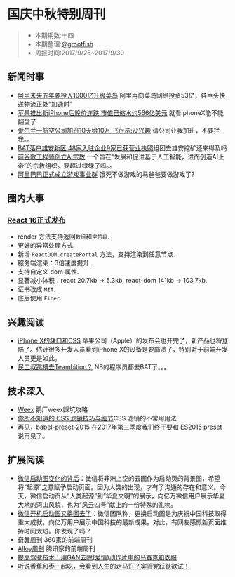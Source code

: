 # 国庆中秋特别周刊


> - 本期期数:十四
> - 本期整理:[@grootfish](https://github.com/grootfish)
> - 周报时间:2017/9/25~2017/9/30


## 新闻时事
- [阿里未来五年要投入1000亿升级菜鸟](http://36kr.com/p/5095112.html) 阿里再向菜鸟网络投资53亿，各巨头快递物流正处“加速时”
- [苹果推出新iPhone后股价连跌 市值已缩水约566亿美元](http://tech.sina.com.cn/it/2017-09-26/doc-ifymesii5647708.shtml) 就看iphoneX能不能翻盘了
- [爱尔兰一航空公司加班10天给10万 飞行员:没兴趣](http://news.163.com/17/0924/17/CV470EMB0001899N.html) 请公司让我加班，不要拦我。。
- [BAT落户雄安新区 48家入驻企业9家已获营业执照](http://economy.southcn.com/e/2017-09/29/content_177893388.htm)组团去雄安挖矿还来得及吗
- [前谷歌工程师创立AI宗教](http://www.cnbeta.com/articles/tech/656465.htm) 一个旨在“发展和促进基于人工智能，进而创造AI上帝”的宗教组织。要超过绿绿了吗。。
- [阿里巴巴正式成立游戏事业群](https://finance.sina.cn/usstock/mggd/2017-09-26/detail-ifymesii5812607.d.html) 饿死不做游戏的马爸爸要做游戏了?

## 圈内大事

### [React 16正式发布](https://reactjs.org/blog/2017/09/26/react-v16.0.html) 
 - render 方法支持返回`数组`和`字符串`.
 - 更好的异常处理方式.
 - 新增 `ReactDOM.createPortal` 方法，支持渲染到任意节点.
 - 服务端渲染：3倍速度提升.
 - 支持自定义 dom 属性.
 - 显著减小体积：react 20.7kb -> 5.3kb, react-dom 141kb -> 103.7kb.
 - 证书改成 `MIT`.
 - 底层使用 `Fiber`.
  


## 兴趣阅读
- [iPhone X的缺口和CSS](http://www.w3cplus.com/css/the-notch-and-css.html) 苹果公司（Apple）的发布会也开完了，新产品也将登陆了。估计很多开发人员看到iPhone X的设备是要崩溃了，特别对于前端开发人员更是如此。
- [民工叔跳槽去Teambition？](https://www.zhihu.com/question/41870563) NB的程序员都去BAT了。。。

## 技术深入
- [Weex](https://zhuanlan.zhihu.com/p/27404958) 鹅厂weex踩坑攻略
- [你所不知道的 CSS 滤镜技巧与细节](http://web.jobbole.com/92460/)CSS 滤镜的不常用用法
- [再见，babel-preset-2015](https://zhuanlan.zhihu.com/p/29506685) 在2017年第三季度我们终于要和 ES2015 preset 说再见了。

## 扩展阅读
- [微信启动图变化的背后](https://www.zhihu.com/question/65842320/answer/235297765)：微信将非洲上空的云图作为启动页的背景图，希望将“起源”之意赋予启动页面。因为人类的出现，才有了沟通的存在和意义。今天，微信启动页从“人类起源”到“华夏文明”的展示，向亿万微信用户展示华夏大地的河山风貌，也为“风云四号”献上的一份特殊的礼物。
- [微信开机启动图又换回去了](http://news.163.com/17/0929/07/CVG0EEED00018AOR.html)：微信团队称，更换启动图是为庆祝中国科技取得重大成就，向亿万用户展示中国科技的最新成果。对此，有网友感慨新页面维持时间太短。你发现了吗？
- [奇舞周刊](https://weekly.75team.com/) 360家的前端周刊
- [Alloy周刊](http://www.alloyteam.com/alloyshare/weekly/p/1) 腾讯家的前端周刊
- [提高驾驶技术：用GAN去除(爱情)动作片中的马赛克和衣服](https://zhuanlan.zhihu.com/p/27199954)
- [听说香蕉和枣一起吃，会看到人生的走马灯？实验党跃跃欲试！](http://mp.weixin.qq.com/s/_fYa6URsK01DaRDFIIHR2g)
